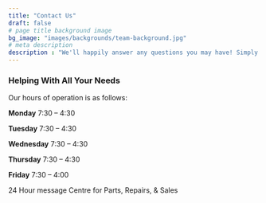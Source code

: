 ```yaml
---
title: "Contact Us"
draft: false
# page title background image
bg_image: "images/backgrounds/team-background.jpg"
# meta description
description : "We'll happily answer any questions you may have! Simply get in touch."
---
```



### Helping With All Your Needs

Our hours of operation is as follows:

**Monday** 7:30 – 4:30

**Tuesday** 7:30 – 4:30

**Wednesday** 7:30 – 4:30

**Thursday** 7:30 – 4:30

**Friday** 7:30 – 4:00

24 Hour message Centre for Parts, Repairs, & Sales

<!-- **TODO-** This form is using formspree and allows 50 email submissions monthly on the free plan. If there are currently more emails than that, I will look into a different service or we'll need to setup a paid account. -->